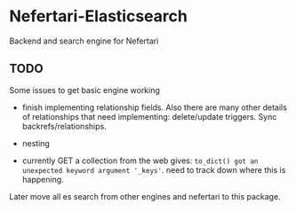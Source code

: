 # Nefertari-Elasticsearch

Backend and search engine for Nefertari

## TODO

Some issues to get basic engine working

- finish implementing relationship fields. Also there are
  many other details of relationships that need implementing:
  delete/update triggers. Sync backrefs/relationships.

- nesting

- currently GET a collection from the web gives: `to_dict() got
  an unexpected keyword argument '_keys'`. need to track down where this
  is happening.


Later move all es search from other engines and nefertari to this package.
